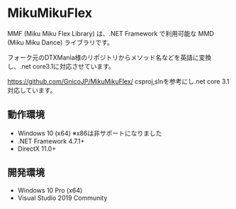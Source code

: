 # MikuMikuFlex

MMF (Miku Miku Flex Library) は、.NET Framework で利用可能な MMD (Miku Miku Dance) ライブラリです。

フォーク元のDTXMania様のリポジトリからメソッド名などを英語に変換し、.net core3.1に対応させています。

https://github.com/GnicoJP/MikuMikuFlex/
csproj,slnを参考にし.net core 3.1対応しています。


## 動作環境
* Windows 10 (x64) ※x86は非サポートになりました
* .NET Framework 4.7.1+
* DirectX 11.0+

## 開発環境
* Windows 10 Pro (x64)
* Visual Studio 2019 Community


